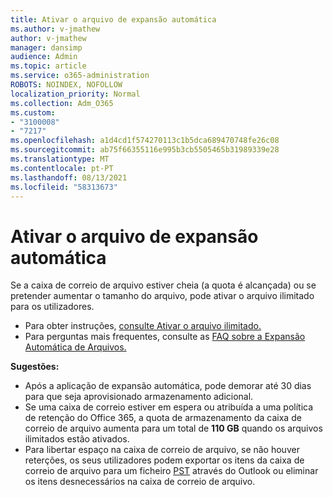 ```yaml
---
title: Ativar o arquivo de expansão automática
ms.author: v-jmathew
author: v-jmathew
manager: dansimp
audience: Admin
ms.topic: article
ms.service: o365-administration
ROBOTS: NOINDEX, NOFOLLOW
localization_priority: Normal
ms.collection: Adm_O365
ms.custom:
- "3100008"
- "7217"
ms.openlocfilehash: a1d4cd1f574270113c1b5dca689470748fe26c08
ms.sourcegitcommit: ab75f66355116e995b3cb5505465b31989339e28
ms.translationtype: MT
ms.contentlocale: pt-PT
ms.lasthandoff: 08/13/2021
ms.locfileid: "58313673"
---
```

# <a name="enable-auto-expanding-archiving"></a>Ativar o arquivo de expansão automática

Se a caixa de correio de arquivo estiver cheia (a quota é alcançada) ou se pretender aumentar o tamanho do arquivo, pode ativar o arquivo ilimitado para os utilizadores.

- Para obter instruções, [consulte Ativar o arquivo ilimitado.](https://docs.microsoft.com/office365/securitycompliance/enable-unlimited-archiving)
- Para perguntas mais frequentes, consulte as [FAQ sobre a Expansão Automática de Arquivos.](https://blogs.technet.microsoft.com/exchange/2018/04/09/office-365-auto-expanding-archives-faq/)

**Sugestões:**

- Após a aplicação de expansão automática, pode demorar até 30 dias para que seja aprovisionado armazenamento adicional.
- Se uma caixa de correio estiver em espera ou atribuída a uma política de retenção do Office 365, a quota de armazenamento da caixa de correio de arquivo aumenta para um total de **110 GB** quando os arquivos ilimitados estão ativados.
- Para libertar espaço na caixa de correio de arquivo, se não houver reterções, os seus utilizadores podem exportar os itens da caixa de correio de arquivo para um ficheiro [PST](https://support.office.com/article/Export-or-backup-email-contacts-and-calendar-to-an-Outlook-pst-file-14252b52-3075-4e9b-be4e-ff9ef1068f91) através do Outlook ou eliminar os itens desnecessários na caixa de correio de arquivo.
